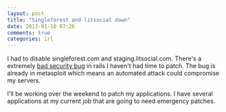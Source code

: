```yaml
---
layout: post
title: "Singleforest and litsocial down"
date: 2013-01-10 07:26
comments: true
categories: irl
---
```

I had to disable singleforest.com and staging.litsocial.com. There's a extremely [bad security bug](https://groups.google.com/forum/#!topic/rubyonrails-security/61bkgvnSGTQ/discussion) in rails I haven't had time to patch. The bug is already in metasploit which means an automated attack could compromise my servers. 

I'll be working over the weekend to patch my applications. I have several applications at my current job that are going to need emergency patches. 